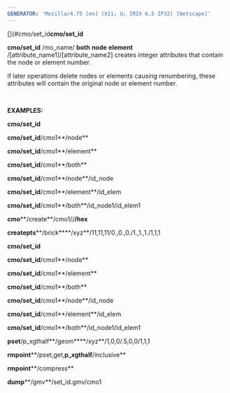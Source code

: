 ```yaml
---
GENERATOR: 'Mozilla/4.75 [en] (X11; U; IRIX 6.5 IP32) [Netscape]'
---
```

[]{#cmo/set_id**cmo/set\_id**

 **cmo/set\_id** /mo\_name/ **both**  **node**  **element**
 /[attribute\_name1]/[attribute\_name2]
 creates integer attributes that contain the node or element number.

 if later operations delete nodes or elements causing renumbering,
 these attributes will contain the original node or element number.

  

**EXAMPLES:**

 **cmo/set\_id**

 **cmo/set\_id**/cmo1**/node**

 **cmo/set\_id**/cmo1**/element**

 **cmo/set\_id**/cmo1**/both**

 **cmo/set\_id**/cmo1**/node**/id\_node

 **cmo/set\_id**/cmo1**/element**/id\_elem

 **cmo/set\_id**/cmo1**/both**/id\_node1/id\_elem1

 **cmo****/create**/cmo1//**/hex**

 **createpts****/brick****/xyz**/11,11,11/0.,0.,0./1.,1.,1./1,1,1

 **cmo/set\_id**

 **cmo/set\_id**/cmo1**/node**

 **cmo/set\_id**/cmo1**/element**

 **cmo/set\_id**/cmo1**/both**

 **cmo/set\_id**/cmo1**/node**/id\_node

 **cmo/set\_id**/cmo1**/element**/id\_elem

 **cmo/set\_id**/cmo1**/both**/id\_node1/id\_elem1

 **pset**/p\_xgthalf**/geom****/xyz**/1,0,0/.5,0,0/1,1,1

 **rmpoint****/pset,get,**p\_xgthalf**/inclusive**

 **rmpoint****/compress**

 **dump****/gmv**/set\_id.gmv/cmo1

  

  

  


